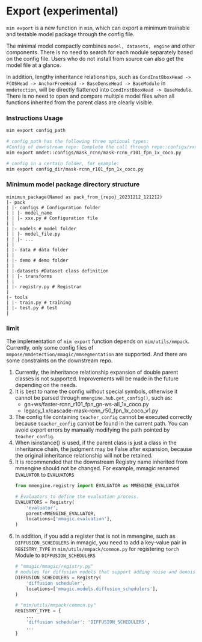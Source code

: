 # Export (experimental)

`mim export` is a new function in `mim`, which can export a minimum trainable and testable model package through the config file.

The minimal model compactly combines `model, datasets, engine` and other components. There is no need to search for each module separately based on the config file. Users who do not install from source can also get the model file at a glance.

In addition, lengthy inheritance relationships, such as `CondInstBboxHead -> FCOSHead -> AnchorFreeHead -> BaseDenseHead -> BaseModule` in `mmdetection`, will be directly flattened into `CondInstBboxHead -> BaseModule`. There is no need to open and compare multiple model files when all functions inherited from the parent class are clearly visible.

### Instructions Usage

```bash
mim export config_path

# config_path has the following three optional types:
#Config of downstream repo: Complete the call through repo::configs/xxx.py. For example:
mim export mmdet::configs/mask_rcnn/mask-rcnn_r101_fpn_1x_coco.py

# config in a certain folder, for example:
mim export config_dir/mask-rcnn_r101_fpn_1x_coco.py
```

### Minimum model package directory structure

```
minimun_package(Named as pack_from_{repo}_20231212_121212)
|- pack
| |- configs # Configuration folder
| | |- model_name
| | |- xxx.py # Configuration file
| |
| |- models # model folder
| | |- model_file.py
| | |- ...
| |
| |- data # data folder
| |
| |- demo # demo folder
| |
| |-datasets #Dataset class definition
| | |- transforms
| |
| |- registry.py # Registrar
|
|- tools
| |- train.py # training
| |- test.py # test
|
```

### limit

The implementation of `mim export` function depends on `mim/utils/mmpack`. Currently, only some config files of `mmpose/mmdetection/mmagic/mmsegmentation` are supported. And there are some constraints on the downstream repo.

1. Currently, the inheritance relationship expansion of double parent classes is not supported. Improvements will be made in the future depending on the needs.
2. It is best to name the config without special symbols, otherwise it cannot be parsed through `mmengine.hub.get_config()`, such as:
   - gn+ws/faster-rcnn_r101_fpn_gn-ws-all_1x_coco.py
   - legacy_1.x/cascade-mask-rcnn_r50_fpn_1x_coco_v1.py
3. The config file containing `teacher_config` cannot be executed correctly because `teacher_config` cannot be found in the current path. You can avoid export errors by manually modifying the path pointed by `teacher_config`.
4. When isinstance() is used, if the parent class is just a class in the inheritance chain, the judgment may be False after expansion, because the original inheritance relationship will not be retained.
5. It is recommended that the downstream Registry name inherited from mmengine should not be changed. For example, mmagic renamed `EVALUATOR` to `EVALUATORS`
   ```python
   from mmengine.registry import EVALUATOR as MMENGINE_EVALUATOR

   # Evaluators to define the evaluation process.
   EVALUATORS = Registry(
       'evaluator',
       parent=MMENGINE_EVALUATOR,
       locations=['mmagic.evaluation'],
   )
   ```
6. In addition, if you add a register that is not in mmengine, such as `DIFFUSION_SCHEDULERS` in mmagic, you need to add a key-value pair in `REGISTRY_TYPE` in `mim/utils/mmpack/common.py` for registering `torch `Module to `DIFFUSION_SCHEDULERS`
   ```python
   # "mmagic/mmagic/registry.py"
   # modules for diffusion models that support adding noise and denoising
   DIFFUSION_SCHEDULERS = Registry(
       'diffusion scheduler',
       locations=['mmagic.models.diffusion_schedulers'],
   )

   # "mim/utils/mmpack/common.py"
   REGISTRY_TYPE = {
       ...
       'diffusion scheduler': 'DIFFUSION_SCHEDULERS',
       ...
   }
   ```
